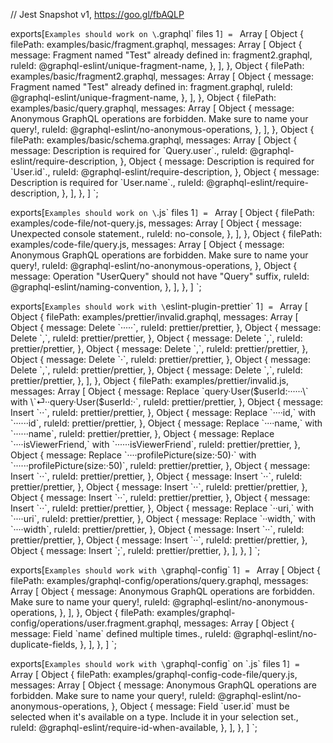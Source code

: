 // Jest Snapshot v1, https://goo.gl/fbAQLP

exports[`Examples should work on \`.graphql\` files 1`] = `
Array [
  Object {
    filePath: examples/basic/fragment.graphql,
    messages: Array [
      Object {
        message: Fragment named "Test" already defined in:
	fragment2.graphql,
        ruleId: @graphql-eslint/unique-fragment-name,
      },
    ],
  },
  Object {
    filePath: examples/basic/fragment2.graphql,
    messages: Array [
      Object {
        message: Fragment named "Test" already defined in:
	fragment.graphql,
        ruleId: @graphql-eslint/unique-fragment-name,
      },
    ],
  },
  Object {
    filePath: examples/basic/query.graphql,
    messages: Array [
      Object {
        message: Anonymous GraphQL operations are forbidden. Make sure to name your query!,
        ruleId: @graphql-eslint/no-anonymous-operations,
      },
    ],
  },
  Object {
    filePath: examples/basic/schema.graphql,
    messages: Array [
      Object {
        message: Description is required for \`Query.user\`.,
        ruleId: @graphql-eslint/require-description,
      },
      Object {
        message: Description is required for \`User.id\`.,
        ruleId: @graphql-eslint/require-description,
      },
      Object {
        message: Description is required for \`User.name\`.,
        ruleId: @graphql-eslint/require-description,
      },
    ],
  },
]
`;

exports[`Examples should work on \`.js\` files 1`] = `
Array [
  Object {
    filePath: examples/code-file/not-query.js,
    messages: Array [
      Object {
        message: Unexpected console statement.,
        ruleId: no-console,
      },
    ],
  },
  Object {
    filePath: examples/code-file/query.js,
    messages: Array [
      Object {
        message: Anonymous GraphQL operations are forbidden. Make sure to name your query!,
        ruleId: @graphql-eslint/no-anonymous-operations,
      },
      Object {
        message: Operation "UserQuery" should not have "Query" suffix,
        ruleId: @graphql-eslint/naming-convention,
      },
    ],
  },
]
`;

exports[`Examples should work with \`eslint-plugin-prettier\` 1`] = `
Array [
  Object {
    filePath: examples/prettier/invalid.graphql,
    messages: Array [
      Object {
        message: Delete \`·····\`,
        ruleId: prettier/prettier,
      },
      Object {
        message: Delete \`,\`,
        ruleId: prettier/prettier,
      },
      Object {
        message: Delete \`,\`,
        ruleId: prettier/prettier,
      },
      Object {
        message: Delete \`,\`,
        ruleId: prettier/prettier,
      },
      Object {
        message: Delete \`·\`,
        ruleId: prettier/prettier,
      },
      Object {
        message: Delete \`,\`,
        ruleId: prettier/prettier,
      },
      Object {
        message: Delete \`,\`,
        ruleId: prettier/prettier,
      },
    ],
  },
  Object {
    filePath: examples/prettier/invalid.js,
    messages: Array [
      Object {
        message: Replace \`query·User($userId:······\` with \`⏎··query·User($userId:·\`,
        ruleId: prettier/prettier,
      },
      Object {
        message: Insert \`··\`,
        ruleId: prettier/prettier,
      },
      Object {
        message: Replace \`····id,\` with \`······id\`,
        ruleId: prettier/prettier,
      },
      Object {
        message: Replace \`····name,\` with \`······name\`,
        ruleId: prettier/prettier,
      },
      Object {
        message: Replace \`····isViewerFriend,\` with \`······isViewerFriend\`,
        ruleId: prettier/prettier,
      },
      Object {
        message: Replace \`····profilePicture(size:·50)·\` with \`······profilePicture(size:·50)\`,
        ruleId: prettier/prettier,
      },
      Object {
        message: Insert \`··\`,
        ruleId: prettier/prettier,
      },
      Object {
        message: Insert \`··\`,
        ruleId: prettier/prettier,
      },
      Object {
        message: Insert \`··\`,
        ruleId: prettier/prettier,
      },
      Object {
        message: Insert \`··\`,
        ruleId: prettier/prettier,
      },
      Object {
        message: Insert \`··\`,
        ruleId: prettier/prettier,
      },
      Object {
        message: Replace \`··uri,\` with \`····uri\`,
        ruleId: prettier/prettier,
      },
      Object {
        message: Replace \`··width,\` with \`····width\`,
        ruleId: prettier/prettier,
      },
      Object {
        message: Insert \`··\`,
        ruleId: prettier/prettier,
      },
      Object {
        message: Insert \`··\`,
        ruleId: prettier/prettier,
      },
      Object {
        message: Insert \`;\`,
        ruleId: prettier/prettier,
      },
    ],
  },
]
`;

exports[`Examples should work with \`graphql-config\` 1`] = `
Array [
  Object {
    filePath: examples/graphql-config/operations/query.graphql,
    messages: Array [
      Object {
        message: Anonymous GraphQL operations are forbidden. Make sure to name your query!,
        ruleId: @graphql-eslint/no-anonymous-operations,
      },
    ],
  },
  Object {
    filePath: examples/graphql-config/operations/user.fragment.graphql,
    messages: Array [
      Object {
        message: Field \`name\` defined multiple times.,
        ruleId: @graphql-eslint/no-duplicate-fields,
      },
    ],
  },
]
`;

exports[`Examples should work with \`graphql-config\` on \`.js\` files 1`] = `
Array [
  Object {
    filePath: examples/graphql-config-code-file/query.js,
    messages: Array [
      Object {
        message: Anonymous GraphQL operations are forbidden. Make sure to name your query!,
        ruleId: @graphql-eslint/no-anonymous-operations,
      },
      Object {
        message: Field \`user.id\` must be selected when it's available on a type.
Include it in your selection set.,
        ruleId: @graphql-eslint/require-id-when-available,
      },
    ],
  },
]
`;
